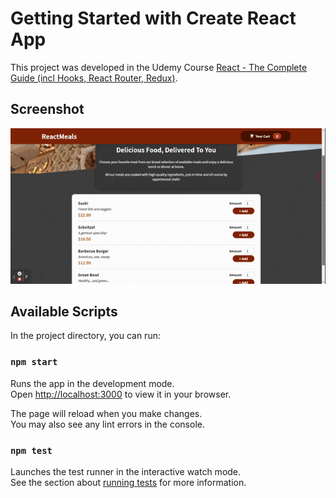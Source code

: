 # Getting Started with Create React App

This project was developed in the Udemy Course [React - The Complete Guide (incl Hooks, React Router, Redux)](https://www.udemy.com/course/react-the-complete-guide-incl-redux/).

## Screenshot

![](./ReatMeals.gif)

## Available Scripts

In the project directory, you can run:

### `npm start`

Runs the app in the development mode.\
Open [http://localhost:3000](http://localhost:3000) to view it in your browser.

The page will reload when you make changes.\
You may also see any lint errors in the console.

### `npm test`

Launches the test runner in the interactive watch mode.\
See the section about [running tests](https://facebook.github.io/create-react-app/docs/running-tests) for more information.
